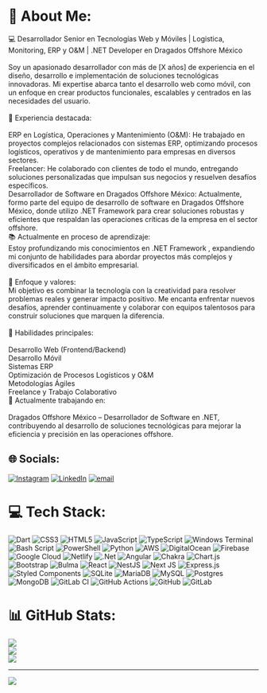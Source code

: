 # 💫 About Me:
💻 Desarrollador Senior en Tecnologías Web y Móviles | Logistica, Monitoring, ERP y O&M | .NET Developer en Dragados Offshore México<br><br>Soy un apasionado desarrollador con más de [X años] de experiencia en el diseño, desarrollo e implementación de soluciones tecnológicas innovadoras. Mi expertise abarca tanto el desarrollo web como móvil, con un enfoque en crear productos funcionales, escalables y centrados en las necesidades del usuario.<br><br>🌟 Experiencia destacada:<br><br>ERP en Logística, Operaciones y Mantenimiento (O&M): He trabajado en proyectos complejos relacionados con sistemas ERP, optimizando procesos logísticos, operativos y de mantenimiento para empresas en diversos sectores.<br>Freelancer: He colaborado con clientes de todo el mundo, entregando soluciones personalizadas que impulsan sus negocios y resuelven desafíos específicos.<br>Desarrollador de Software en Dragados Offshore México: Actualmente, formo parte del equipo de desarrollo de software en Dragados Offshore México, donde utilizo .NET Framework para crear soluciones robustas y eficientes que respaldan las operaciones críticas de la empresa en el sector offshore.<br>📚 Actualmente en proceso de aprendizaje:<br>Estoy profundizando mis conocimientos en .NET Framework , expandiendo mi conjunto de habilidades para abordar proyectos más complejos y diversificados en el ámbito empresarial.<br><br>🎯 Enfoque y valores:<br>Mi objetivo es combinar la tecnología con la creatividad para resolver problemas reales y generar impacto positivo. Me encanta enfrentar nuevos desafíos, aprender continuamente y colaborar con equipos talentosos para construir soluciones que marquen la diferencia.<br><br>🚀 Habilidades principales:<br><br>Desarrollo Web (Frontend/Backend)<br>Desarrollo Móvil<br>Sistemas ERP<br>Optimización de Procesos Logísticos y O&M<br>Metodologías Ágiles<br>Freelance y Trabajo Colaborativo<br>📍 Actualmente trabajando en:<br><br>Dragados Offshore México – Desarrollador de Software en .NET, contribuyendo al desarrollo de soluciones tecnológicas para mejorar la eficiencia y precisión en las operaciones offshore.


## 🌐 Socials:
[![Instagram](https://img.shields.io/badge/Instagram-%23E4405F.svg?logo=Instagram&logoColor=white)](https://instagram.com/efracode) [![LinkedIn](https://img.shields.io/badge/LinkedIn-%230077B5.svg?logo=linkedin&logoColor=white)](https://linkedin.com/in/efraindev) [![email](https://img.shields.io/badge/Email-D14836?logo=gmail&logoColor=white)](mailto:efrain_may_75@hotmail.com) 

# 💻 Tech Stack:
![Dart](https://img.shields.io/badge/dart-%230175C2.svg?style=for-the-badge&logo=dart&logoColor=white) ![CSS3](https://img.shields.io/badge/css3-%231572B6.svg?style=for-the-badge&logo=css3&logoColor=white) ![HTML5](https://img.shields.io/badge/html5-%23E34F26.svg?style=for-the-badge&logo=html5&logoColor=white) ![JavaScript](https://img.shields.io/badge/javascript-%23323330.svg?style=for-the-badge&logo=javascript&logoColor=%23F7DF1E) ![TypeScript](https://img.shields.io/badge/typescript-%23007ACC.svg?style=for-the-badge&logo=typescript&logoColor=white) ![Windows Terminal](https://img.shields.io/badge/Windows%20Terminal-%234D4D4D.svg?style=for-the-badge&logo=windows-terminal&logoColor=white) ![Bash Script](https://img.shields.io/badge/bash_script-%23121011.svg?style=for-the-badge&logo=gnu-bash&logoColor=white) ![PowerShell](https://img.shields.io/badge/PowerShell-%235391FE.svg?style=for-the-badge&logo=powershell&logoColor=white) ![Python](https://img.shields.io/badge/python-3670A0?style=for-the-badge&logo=python&logoColor=ffdd54) ![AWS](https://img.shields.io/badge/AWS-%23FF9900.svg?style=for-the-badge&logo=amazon-aws&logoColor=white) ![DigitalOcean](https://img.shields.io/badge/DigitalOcean-%230167ff.svg?style=for-the-badge&logo=digitalOcean&logoColor=white) ![Firebase](https://img.shields.io/badge/firebase-%23039BE5.svg?style=for-the-badge&logo=firebase) ![Google Cloud](https://img.shields.io/badge/GoogleCloud-%234285F4.svg?style=for-the-badge&logo=google-cloud&logoColor=white) ![Netlify](https://img.shields.io/badge/netlify-%23000000.svg?style=for-the-badge&logo=netlify&logoColor=#00C7B7) ![.Net](https://img.shields.io/badge/.NET-5C2D91?style=for-the-badge&logo=.net&logoColor=white) ![Angular](https://img.shields.io/badge/angular-%23DD0031.svg?style=for-the-badge&logo=angular&logoColor=white) ![Chakra](https://img.shields.io/badge/chakra-%234ED1C5.svg?style=for-the-badge&logo=chakraui&logoColor=white) ![Chart.js](https://img.shields.io/badge/chart.js-F5788D.svg?style=for-the-badge&logo=chart.js&logoColor=white) ![Bootstrap](https://img.shields.io/badge/bootstrap-%238511FA.svg?style=for-the-badge&logo=bootstrap&logoColor=white) ![Bulma](https://img.shields.io/badge/bulma-00D0B1?style=for-the-badge&logo=bulma&logoColor=white) ![React](https://img.shields.io/badge/react-%2320232a.svg?style=for-the-badge&logo=react&logoColor=%2361DAFB) ![NestJS](https://img.shields.io/badge/nestjs-%23E0234E.svg?style=for-the-badge&logo=nestjs&logoColor=white) ![Next JS](https://img.shields.io/badge/Next-black?style=for-the-badge&logo=next.js&logoColor=white) ![Express.js](https://img.shields.io/badge/express.js-%23404d59.svg?style=for-the-badge&logo=express&logoColor=%2361DAFB) ![Styled Components](https://img.shields.io/badge/styled--components-DB7093?style=for-the-badge&logo=styled-components&logoColor=white) ![SQLite](https://img.shields.io/badge/sqlite-%2307405e.svg?style=for-the-badge&logo=sqlite&logoColor=white) ![MariaDB](https://img.shields.io/badge/MariaDB-003545?style=for-the-badge&logo=mariadb&logoColor=white) ![MySQL](https://img.shields.io/badge/mysql-4479A1.svg?style=for-the-badge&logo=mysql&logoColor=white) ![Postgres](https://img.shields.io/badge/postgres-%23316192.svg?style=for-the-badge&logo=postgresql&logoColor=white) ![MongoDB](https://img.shields.io/badge/MongoDB-%234ea94b.svg?style=for-the-badge&logo=mongodb&logoColor=white) ![GitLab CI](https://img.shields.io/badge/gitlab%20CI-%23181717.svg?style=for-the-badge&logo=gitlab&logoColor=white) ![GitHub Actions](https://img.shields.io/badge/github%20actions-%232671E5.svg?style=for-the-badge&logo=githubactions&logoColor=white) ![GitHub](https://img.shields.io/badge/github-%23121011.svg?style=for-the-badge&logo=github&logoColor=white) ![GitLab](https://img.shields.io/badge/gitlab-%23181717.svg?style=for-the-badge&logo=gitlab&logoColor=white)
# 📊 GitHub Stats:
![](https://github-readme-stats.vercel.app/api?username=efraindrummer&theme=shadow_blue&hide_border=false&include_all_commits=true&count_private=true)<br/>
![](https://github-readme-streak-stats.herokuapp.com/?user=efraindrummer&theme=shadow_blue&hide_border=false)<br/>
![](https://github-readme-stats.vercel.app/api/top-langs/?username=efraindrummer&theme=shadow_blue&hide_border=false&include_all_commits=true&count_private=true&layout=compact)

---
[![](https://visitcount.itsvg.in/api?id=efraindrummer&icon=0&color=0)](https://visitcount.itsvg.in)

<!-- Proudly created with GPRM ( https://gprm.itsvg.in ) -->

